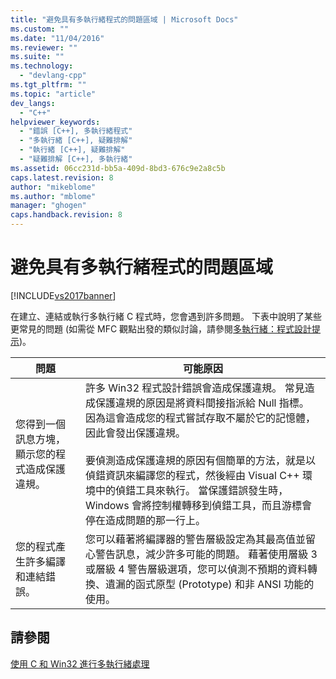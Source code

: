 ```yaml
---
title: "避免具有多執行緒程式的問題區域 | Microsoft Docs"
ms.custom: ""
ms.date: "11/04/2016"
ms.reviewer: ""
ms.suite: ""
ms.technology: 
  - "devlang-cpp"
ms.tgt_pltfrm: ""
ms.topic: "article"
dev_langs: 
  - "C++"
helpviewer_keywords: 
  - "錯誤 [C++], 多執行緒程式"
  - "多執行緒 [C++], 疑難排解"
  - "執行緒 [C++], 疑難排解"
  - "疑難排解 [C++], 多執行緒"
ms.assetid: 06cc231d-bb5a-409d-8bd3-676c9e2a8c5b
caps.latest.revision: 8
author: "mikeblome"
ms.author: "mblome"
manager: "ghogen"
caps.handback.revision: 8
---
```

# 避免具有多執行緒程式的問題區域
[!INCLUDE[vs2017banner](../assembler/inline/includes/vs2017banner.md)]

在建立、連結或執行多執行緒 C 程式時，您會遇到許多問題。  下表中說明了某些更常見的問題 \(如需從 MFC 觀點出發的類似討論，請參閱[多執行緒：程式設計提示](../parallel/multithreading-programming-tips.md)\)。  
  
|問題|可能原因|  
|--------|----------|  
|您得到一個訊息方塊，顯示您的程式造成保護違規。|許多 Win32 程式設計錯誤會造成保護違規。  常見造成保護違規的原因是將資料間接指派給 Null 指標。  因為這會造成您的程式嘗試存取不屬於它的記憶體，因此會發出保護違規。<br /><br /> 要偵測造成保護違規的原因有個簡單的方法，就是以偵錯資訊來編譯您的程式，然後經由 Visual C\+\+ 環境中的偵錯工具來執行。  當保護錯誤發生時，Windows 會將控制權轉移到偵錯工具，而且游標會停在造成問題的那一行上。|  
|您的程式產生許多編譯和連結錯誤。|您可以藉著將編譯器的警告層級設定為其最高值並留心警告訊息，減少許多可能的問題。  藉著使用層級 3 或層級 4 警告層級選項，您可以偵測不預期的資料轉換、遺漏的函式原型 \(Prototype\) 和非 ANSI 功能的使用。|  
  
## 請參閱  
 [使用 C 和 Win32 進行多執行緒處理](../parallel/multithreading-with-c-and-win32.md)
